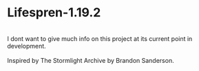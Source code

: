 # Lifespren-1.19.2
<br>
I dont want to give much info on this project at its current point in development.
<br><br>
Inspired by The Stormlight Archive by Brandon Sanderson.
